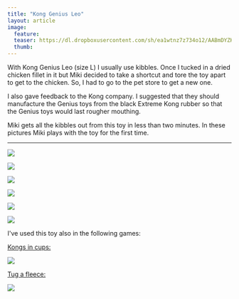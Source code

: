 ```yaml
---
title: "Kong Genius Leo"
layout: article
image:
  feature:
  teaser: https://dl.dropboxusercontent.com/sh/ea1wtnz7z734o12/AABmDYZKVmaEfMKU9SG6qbkMa/aktivointilelut/kongit/DSC22961-245px.jpg
  thumb:
---
```


With Kong Genius Leo (size L) I usually use kibbles. Once I tucked in a dried chicken fillet in it but Miki decided to take a shortcut and tore the toy apart to get to the chicken. So, I had to go to the pet store to get a new one.

I also gave feedback to the Kong company. I suggested that they should manufacture the Genius toys from the black Extreme Kong rubber so that the Genius toys would last rougher mouthing.

Miki gets all the kibbles out from this toy in less than two minutes. In these pictures Miki plays with the toy for the first time.

---

[![](https://dl.dropboxusercontent.com/sh/ea1wtnz7z734o12/AAAa7S3m43JGcxN6nmS2nWQaa/aktivointilelut/kongit/DSC22957_2-800px.jpg)](https://dl.dropboxusercontent.com/sh/ea1wtnz7z734o12/AADxaonYo6dkAx2KSqaVut28a/aktivointilelut/kongit/DSC22957_2.jpg)

[![](https://dl.dropboxusercontent.com/sh/ea1wtnz7z734o12/AABVbtux0Y_ijfYsy_oWlO8Da/aktivointilelut/kongit/DSC22961_2-800px.jpg)](https://dl.dropboxusercontent.com/sh/ea1wtnz7z734o12/AACyGY1AIFjYwJ2qbpyvHGgma/aktivointilelut/kongit/DSC22961_2.jpg)

[![](https://dl.dropboxusercontent.com/sh/ea1wtnz7z734o12/AACsmYI-PtY9qgP3XohrALwGa/aktivointilelut/kongit/DSC22980_2-800px.jpg)](https://dl.dropboxusercontent.com/sh/ea1wtnz7z734o12/AACQNRctcFoMACmI8rfyHfoya/aktivointilelut/kongit/DSC22980_2.jpg)

[![](https://dl.dropboxusercontent.com/sh/ea1wtnz7z734o12/AADnVuyZMwD46-V86F3a1SYXa/aktivointilelut/kongit/DSC23031_2-800px.jpg)](https://dl.dropboxusercontent.com/sh/ea1wtnz7z734o12/AADq5OKCOyuH2MiI2GJHBfTQa/aktivointilelut/kongit/DSC23031_2.jpg)

[![](https://dl.dropboxusercontent.com/sh/ea1wtnz7z734o12/AABj6FgTrj2qIOR19crEXRaIa/aktivointilelut/kongit/DSC23034_2-800px.jpg)](https://dl.dropboxusercontent.com/sh/ea1wtnz7z734o12/AAC-k1JtLRjHJwQV9jdI0C75a/aktivointilelut/kongit/DSC23034_2.jpg)

[![](https://dl.dropboxusercontent.com/sh/ea1wtnz7z734o12/AABSHcIOn1kTdiMk_80NgRqza/aktivointilelut/kongit/DSC23081_2-800px.jpg)](https://dl.dropboxusercontent.com/sh/ea1wtnz7z734o12/AACjVhC8ATG80COwXylhjXpda/aktivointilelut/kongit/DSC23081_2.jpg)

I've used this toy also in the following games:

[Kongs in cups:](http://minimuutti.com/en/activation/kongs-in-cups/)

[![](https://dl.dropboxusercontent.com/sh/ea1wtnz7z734o12/AAAlPN0N_pKP1-8o0wWJq_Mua/aktivointi/kongit-mukeissa/DSC47968-800px.jpg)](http://minimuutti.com/en/activation/kongs-in-cups/)

[Tug a fleece:](http://minimuutti.com/en/activation/tug-a-fleece/)

[![](https://dl.dropboxusercontent.com/sh/ea1wtnz7z734o12/AACZqPq6gXdoNc87lplDucGua/aktivointi/solmupiilo/DS02879-800px.jpg)](http://minimuutti.com/en/activation/tug-a-fleece/)
